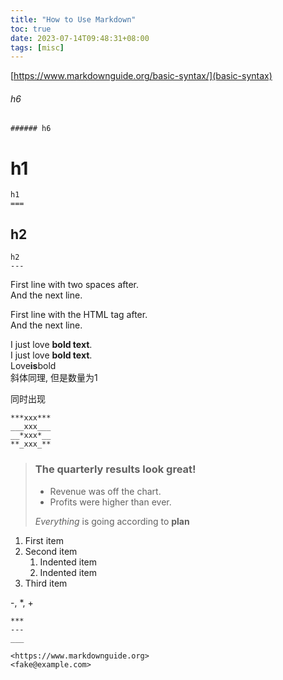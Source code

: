 ```yaml
---
title: "How to Use Markdown"
toc: true
date: 2023-07-14T09:48:31+08:00
tags: [misc]
---
```


[https://www.markdownguide.org/basic-syntax/](basic-syntax)

###### h6
```
###### h6
```


h1
===
```
h1
===
```

h2
---
```
h2
---
```

First line with two spaces after.  
And the next line.

First line with the HTML tag after.<br>
And the next line.

I just love **bold text**.  
I just love __bold text__.  
Love**is**bold  
斜体同理, 但是数量为1  

同时出现
```
***xxx***
___xxx___
__*xxx*__
**_xxx_**
```

> ### The quarterly results look great!
>
> - Revenue was off the chart.
> - Profits were higher than ever.
>
> *Everything* is going according to **plan**


1. First item
2. Second item
    1. Indented item
    2. Indented item
3. Third item


\-, *, +


```
***
---
___

<https://www.markdownguide.org>
<fake@example.com>

```

